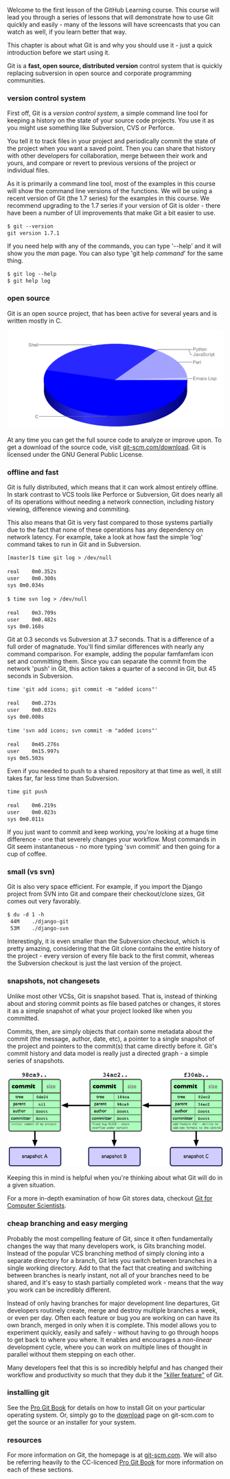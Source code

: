 Welcome to the first lesson of the GitHub Learning course.  This course
will lead you through a series of lessons that will demonstrate how to use
Git quickly and easily - many of the lessons will have screencasts that you
can watch as well, if you learn better that way.

This chapter is about what Git is and why you should use it - just a quick
introduction before we start using it.

Git is a **fast, open source, distributed version** control system that is quickly
replacing subversion in open source and corporate programming communities.

### version control system ###

First off, Git is a _version control system_, a simple command line
tool for keeping a history on the state of your source code projects. You
use it as you might use something like Subversion, CVS or Perforce.

You tell it to track files in your project and periodically commit the state
of the project when you want a saved point.  Then you can share that history
with other developers for collaboration, merge between their work and yours,
and compare or revert to previous versions of the project or individual files.

As it is primarily a command line tool, most of the examples in this course
will show the command line versions of the functions.  We will be using a
recent version of Git (the 1.7 series) for the examples in this course.  We
recommend upgrading to the 1.7 series if your version of Git is older - there
have been a number of UI improvements that make Git a bit easier to use.

	$ git --version
	git version 1.7.1

If you need help with any of the commands, you can type '--help' and it will
show you the _man_ page. You can also type 'git help _command_' for the same thing.

	$ git log --help
	$ git help log

### open source

Git is an open source project, that has been active for several years and is
written mostly in C.

![Git Language Breakdown](../images/git-lang.png)

At any time you can get the full source code to analyze or improve upon.
To get a download of the source code, visit
[git-scm.com/download](http://git-scm.com/download).  Git is licensed under
the GNU General Public License.

### offline and fast

Git is fully distributed, which means that it can work almost entirely offline.
In stark contrast to VCS tools like Perforce or Subversion, Git does nearly all
of its operations without needing a network connection, including history
viewing, difference viewing and commiting.

This also means that Git is very fast compared to those systems partially due
to the fact that none of these operations has any dependency on network latency.
For example, take a look at how fast the simple 'log' command takes to run in
Git and in Subversion.

	[master]$ time git log > /dev/null

	real	0m0.352s
	user	0m0.300s
	sys	0m0.034s

	$ time svn log > /dev/null

	real	0m3.709s
	user	0m0.482s
	sys	0m0.168s

Git at 0.3 seconds vs Subversion at 3.7 seconds. That is a difference of a
full order of magnatude.  You'll find similar
differences with nearly any command comparison.  For example, adding the popular
famfamfam icon set and committing them.  Since you can separate the commit from the
network 'push' in Git, this action takes a quarter of a second in Git, but 45 seconds
in Subversion.

	time 'git add icons; git commit -m "added icons"'

	real	0m0.273s
	user	0m0.032s
	sys	0m0.008s

	time 'svn add icons; svn commit -m "added icons"'

	real 	0m45.276s
	user	0m15.997s
	sys	0m5.503s

Even if you needed to push to a shared repository at that time as well, it still
takes far, far less time than Subversion.

	time git push

	real	0m6.219s
	user	0m0.023s
	sys	0m0.011s

If you just want to commit and keep working, you're looking at a huge time
difference - one that severely changes your workflow.
Most commands in Git seem instantaneous - no more typing 'svn commit' and
then going for a cup of coffee.

### small (vs svn) ###

Git is also very space efficient.  For example, if you import the Django project
from SVN into Git and compare their checkout/clone sizes, Git comes out very
favorably.

	$ du -d 1 -h
	 44M	./django-git
	 53M	./django-svn

Interestingly, it is even smaller than the Subversion checkout, which is pretty
amazing, considering that the Git clone contains the entire history of the project -
every version of every file back to the first commit, whereas the Subversion
checkout is just the last version of the project.

### snapshots, not changesets

Unlike most other VCSs, Git is snapshot based.  That is, instead of thinking
about and storing commit points as file based patches or changes, it stores it
as a simple snapshot of what your project looked like when you committed.

Commits, then, are simply objects that contain some metadata about the commit
(the message, author, date, etc), a pointer to a single snapshot of the project
and pointers to the commit(s) that came directly before it.  Git's commit history
and data model is really just a directed graph - a simple series of snapshots.

![Git Data Model](../images/snapshots.png)

Keeping this in mind is helpful when you're thinking about what Git will do
in a given situation.

For a more in-depth examination of how Git stores data, checkout
[Git for Computer Scientists](http://eagain.net/articles/git-for-computer-scientists/).


### cheap branching and easy merging

Probably the most compelling feature of Git, since it often fundamentally
changes the way that many developers work, is Gits branching model.  Instead
of the popular VCS branching method of simply cloning into a separate directory
for a branch, Git lets you switch between branches in a single working directory.
Add to that the fact that creating and switching between branches is nearly
instant, not all of your branches need to be shared, and it's easy to stash
partially completed work - means that the way you work can be incredibly different.

Instead of only having branches for major development line departures, Git
developers routinely create, merge and destroy multiple branches a week, or even
per day.  Often each feature or bug you are working on can have its own branch,
merged in only when it is complete.  This model allows you to experiment quickly,
easily and safely - without having to go through hoops to get back to where you
where.  It enables and encourages a _non-linear_ development cycle, where you
can work on multiple lines of thought in parallel without them stepping on
each other.

Many developers feel that this is so incredibly helpful and has changed
their workflow and productivity so much that they dub it the
["killer feature"](http://www-cs-students.stanford.edu/~blynn/gitmagic/ch04.html)
of Git.

### installing git

See the [Pro Git Book](http://progit.org/book/ch1-4.html)
for details on how to install Git on your particular operating system.  Or,
simply go to the [download](http://git-scm.com/download) page on git-scm.com to
get the source or an installer for your system.

### resources

For more information on Git, the homepage is at [git-scm.com](http://git-scm.com).
We will also be referring heavily to the CC-licenced [Pro Git Book](http://progit.org)
for more information on each of these sections.




